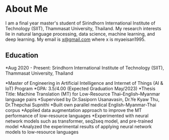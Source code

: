 
# About Me

I am a final year master's student of Sirindhorn International Institute of Technology (SIIT), Thammasat University, Thailand. My research interests lie in natural language processing, data science, machine learning, and deep learning. My email is x@gmail.com where x is myaeisan1995.


## Education
*Aug 2020 - Present: Srindhorn International Institute of Technology (SIIT), 
Thammasat University, Thailand

*Master of Engineering in Artificial Intelligence and Internet of Things (AI & IoT) Program 
*GPA: 3.5/4.00 (Expected Graduation May/2023)
*Thesis Title: Machine Translation (MT) for Low-Resource Thai–English–Myanmar language pairs 
                             *Supervised by Dr.Sasiporn Usanavasin, Dr.Ye Kyaw Thu, Dr.Thepchai Supnithi
                             *Built own parallel medical English-Myanmar-Thai corpus
                             *Applied data augmentation approach to improve the MT performance of low-resource languages
                             *Experimented with neural network models such as transformer, seq2seq model, and pre-trained model
                             *Analyzed the experimental results of applying neural network models to low-resource languages
